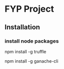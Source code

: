 # FYP Project

## Installation

### install node packages

npm install -g truffle

npm install -g ganache-cli

    